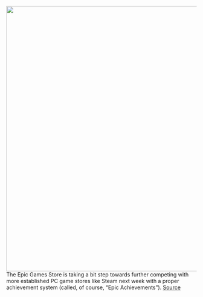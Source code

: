 <img src='https://cdn.vox-cdn.com/thumbor/7Pa3nCpcsH14miztYAuR54qvY0g=/0x0:1918x1068/1200x800/filters:focal(806x381:1112x687)/cdn.vox-cdn.com/uploads/chorus_image/image/69950423/Screen_Shot_2021_10_04_at_4.50.08_PM.0.png' width='700px' /><br/>
The Epic Games Store is taking a bit step towards further competing with more established PC game stores like Steam next week with a proper achievement system (called, of course, “Epic Achievements”).
<a href='https://www.theverge.com/2021/10/4/22709465/epic-games-store-achievements-feature-xp-social'> Source <a/>